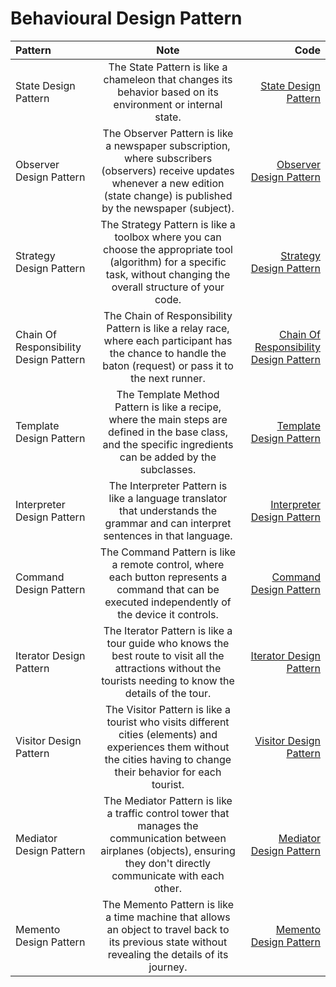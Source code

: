 
# Behavioural Design Pattern
| Pattern | Note | Code |
|:-------------|:--------------:|-------------:|
| State Design Pattern | The State Pattern is like a chameleon that changes its behavior based on its environment or internal state. | [State Design Pattern](01-state.md) |
| Observer Design Pattern | The Observer Pattern is like a newspaper subscription, where subscribers (observers) receive updates whenever a new edition (state change) is published by the newspaper (subject). | [Observer Design Pattern](02-observer.md) |
| Strategy Design Pattern | The Strategy Pattern is like a toolbox where you can choose the appropriate tool (algorithm) for a specific task, without changing the overall structure of your code. | [Strategy Design Pattern](03-strategy.md) |
| Chain Of Responsibility Design Pattern | The Chain of Responsibility Pattern is like a relay race, where each participant has the chance to handle the baton (request) or pass it to the next runner. | [Chain Of Responsibility Design Pattern](04-chain-of-responsibility.md) |
| Template Design Pattern | The Template Method Pattern is like a recipe, where the main steps are defined in the base class, and the specific ingredients can be added by the subclasses. | [Template Design Pattern](05-template.md) |
| Interpreter Design Pattern | The Interpreter Pattern is like a language translator that understands the grammar and can interpret sentences in that language. | [Interpreter Design Pattern](06-interpreter.md) |
| Command Design Pattern | The Command Pattern is like a remote control, where each button represents a command that can be executed independently of the device it controls. | [Command Design Pattern](07-command.md) |
| Iterator Design Pattern | The Iterator Pattern is like a tour guide who knows the best route to visit all the attractions without the tourists needing to know the details of the tour. | [Iterator Design Pattern](08-iterator.md) |
| Visitor Design Pattern | The Visitor Pattern is like a tourist who visits different cities (elements) and experiences them without the cities having to change their behavior for each tourist. | [Visitor Design Pattern](09-visitor.md) |
| Mediator Design Pattern | The Mediator Pattern is like a traffic control tower that manages the communication between airplanes (objects), ensuring they don't directly communicate with each other. | [Mediator Design Pattern](10-mediator.md) |
| Memento Design Pattern | The Memento Pattern is like a time machine that allows an object to travel back to its previous state without revealing the details of its journey. | [Memento Design Pattern](11-memento.md) |
